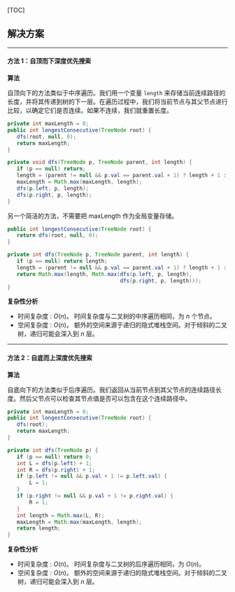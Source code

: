 [TOC]

## 解决方案

---

 #### 方法 1：自顶而下深度优先搜索

 **算法**

自顶向下的方法类似于中序遍历。我们用一个变量 `length` 来存储当前连续路径的长度，并将其传递到树的下一层。在遍历过程中，我们将当前节点与其父节点进行比较，以确定它们是否连续。如果不连续，我们就重置长度。

 ```Java
private int maxLength = 0;
public int longestConsecutive(TreeNode root) {
    dfs(root, null, 0);
    return maxLength;
}

private void dfs(TreeNode p, TreeNode parent, int length) {
    if (p == null) return;
    length = (parent != null && p.val == parent.val + 1) ? length + 1 : 1;
    maxLength = Math.max(maxLength, length);
    dfs(p.left, p, length);
    dfs(p.right, p, length);
}
 ```

 另一个简洁的方法，不需要把 maxLength 作为全局变量存储。

 ```Java
public int longestConsecutive(TreeNode root) {
    return dfs(root, null, 0);
}

private int dfs(TreeNode p, TreeNode parent, int length) {
    if (p == null) return length;
    length = (parent != null && p.val == parent.val + 1) ? length + 1 : 1;
    return Math.max(length, Math.max(dfs(p.left, p, length),
                                     dfs(p.right, p, length)));
}
 ```

 **复杂性分析** 

 * 时间复杂度 : $O(n)$。 
    时间复杂度与二叉树的中序遍历相同，为 $n$ 个节点。 
 * 空间复杂度 : $O(n)$。
    额外的空间来源于递归的隐式堆栈空间。对于倾斜的二叉树，递归可能会深入到 $n$ 层。 

---

 #### 方法 2：自底而上深度优先搜索

 **算法** 

自底向下的方法类似于后序遍历。我们返回从当前节点到其父节点的连续路径长度。然后父节点可以检查其节点值是否可以包含在这个连续路径中。

 ```Java
private int maxLength = 0;
public int longestConsecutive(TreeNode root) {
    dfs(root);
    return maxLength;
}

private int dfs(TreeNode p) {
    if (p == null) return 0;
    int L = dfs(p.left) + 1;
    int R = dfs(p.right) + 1;
    if (p.left != null && p.val + 1 != p.left.val) {
        L = 1;
    }
    if (p.right != null && p.val + 1 != p.right.val) {
        R = 1;
    }
    int length = Math.max(L, R);
    maxLength = Math.max(maxLength, length);
    return length;
}
 ```

 **复杂性分析** 

 * 时间复杂度 : $O(n)$。
    时间复杂度与二叉树的后序遍历相同，为 $O(n)$。 
 * 空间复杂度 : $O(n)$。
    额外的空间来源于递归的隐式堆栈空间。对于倾斜的二叉树，递归可能会深入到 $n$ 层。